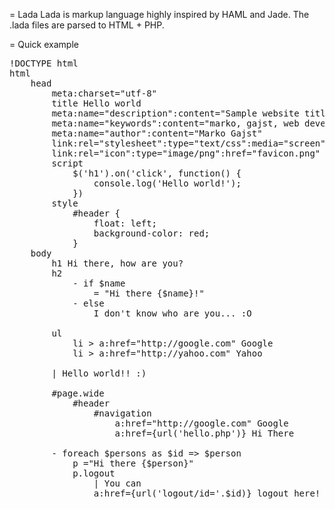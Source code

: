 = Lada
Lada is markup language highly inspired by HAML and Jade. The .lada files are parsed to HTML + PHP.

= Quick example
<pre>
!DOCTYPE html
html
	head
		meta:charset="utf-8"
		title Hello world
		meta:name="description":content="Sample website title!"
		meta:name="keywords":content="marko, gajst, web development, developer"
		meta:name="author":content="Marko Gajst"
		link:rel="stylesheet":type="text/css":media="screen":href="main.css"
		link:rel="icon":type="image/png":href="favicon.png"
		script
			$('h1').on('click', function() {
				console.log('Hello world!');
			})
		style
			#header {
				float: left;
				background-color: red;
			}
	body
		h1 Hi there, how are you?
		h2
			- if $name
				= "Hi there {$name}!"
			- else
				I don't know who are you... :O
		
		ul
			li > a:href="http://google.com" Google
			li > a:href="http://yahoo.com" Yahoo

		| Hello world!! :)

		#page.wide
			#header
				#navigation
					a:href="http://google.com" Google
					a:href={url('hello.php')} Hi There

		- foreach $persons as $id => $person
			p ="Hi there {$person}"
			p.logout
				| You can
				a:href={url('logout/id='.$id)} logout here!
</pre>